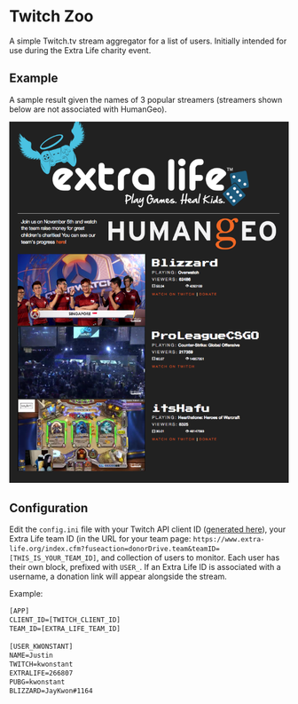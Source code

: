 # Twitch Zoo

A simple Twitch.tv stream aggregator for a list of users. Initially intended for
use during the Extra Life charity event.

## Example

A sample result given the names of 3 popular streamers (streamers shown below
are not associated with HumanGeo).

![Sample webpage][example]


[example]: static/images/example.png

## Configuration

Edit the `config.ini` file with your Twitch API client ID
([generated here](https://www.twitch.tv/settings/connections)), your Extra Life
team ID (in the URL for your team page:
`https://www.extra-life.org/index.cfm?fuseaction=donorDrive.team&teamID=[THIS_IS_YOUR_TEAM_ID]`,
and collection of users to monitor. Each user has their own block, prefixed
with `USER_`.  If an Extra Life ID is associated with a username, a donation
link will appear alongside the stream.

Example:
```
[APP]
CLIENT_ID=[TWITCH_CLIENT_ID]
TEAM_ID=[EXTRA_LIFE_TEAM_ID]

[USER_KWONSTANT]
NAME=Justin
TWITCH=kwonstant
EXTRALIFE=266807
PUBG=kwonstant
BLIZZARD=JayKwon#1164
```

